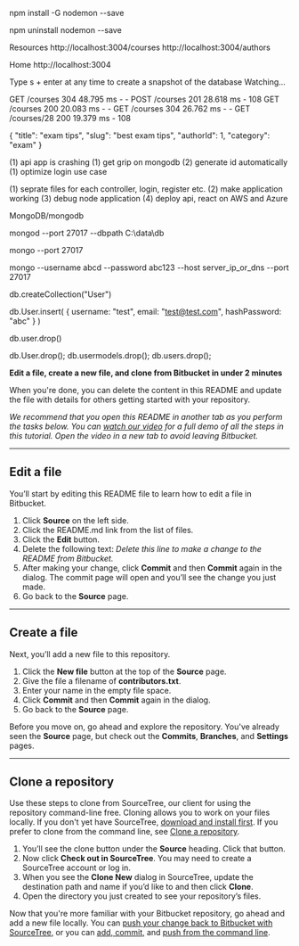 npm install -G nodemon --save

npm uninstall nodemon --save

  Resources
  http://localhost:3004/courses
  http://localhost:3004/authors

  Home
  http://localhost:3004

  Type s + enter at any time to create a snapshot of the database
  Watching...

GET /courses 304 48.795 ms - -
POST /courses 201 28.618 ms - 108
GET /courses 200 20.083 ms - -
GET /courses 304 26.762 ms - -
GET /courses/28 200 19.379 ms - 108
  
{
 	"title": "exam tips",
 	"slug": "best exam tips",
 	"authorId": 1,
 	"category": "exam"
 }

(1) api app is crashing
(1) get grip on mongodb
(2) generate id automatically
(1) optimize login use case

(1) seprate files for each controller, login, register etc.
(2) make application working
(3) debug node application
(4) deploy api, react on AWS and Azure


MongoDB/mongodb

mongod --port 27017 --dbpath C:\data\db

mongo --port 27017

mongo --username abcd --password abc123 --host server_ip_or_dns --port 27017

db.createCollection("User")
 
db.User.insert( { username: "test", email: "test@test.com", hashPassword: "abc" } )

db.user.drop()

db.User.drop();
db.usermodels.drop();
db.users.drop();


**Edit a file, create a new file, and clone from Bitbucket in under 2 minutes**

When you're done, you can delete the content in this README and update the file with details for others getting started with your repository.

*We recommend that you open this README in another tab as you perform the tasks below. You can [watch our video](https://youtu.be/0ocf7u76WSo) for a full demo of all the steps in this tutorial. Open the video in a new tab to avoid leaving Bitbucket.*

---

## Edit a file

You’ll start by editing this README file to learn how to edit a file in Bitbucket.

1. Click **Source** on the left side.
2. Click the README.md link from the list of files.
3. Click the **Edit** button.
4. Delete the following text: *Delete this line to make a change to the README from Bitbucket.*
5. After making your change, click **Commit** and then **Commit** again in the dialog. The commit page will open and you’ll see the change you just made.
6. Go back to the **Source** page.

---

## Create a file

Next, you’ll add a new file to this repository.

1. Click the **New file** button at the top of the **Source** page.
2. Give the file a filename of **contributors.txt**.
3. Enter your name in the empty file space.
4. Click **Commit** and then **Commit** again in the dialog.
5. Go back to the **Source** page.

Before you move on, go ahead and explore the repository. You've already seen the **Source** page, but check out the **Commits**, **Branches**, and **Settings** pages.

---

## Clone a repository

Use these steps to clone from SourceTree, our client for using the repository command-line free. Cloning allows you to work on your files locally. If you don't yet have SourceTree, [download and install first](https://www.sourcetreeapp.com/). If you prefer to clone from the command line, see [Clone a repository](https://confluence.atlassian.com/x/4whODQ).

1. You’ll see the clone button under the **Source** heading. Click that button.
2. Now click **Check out in SourceTree**. You may need to create a SourceTree account or log in.
3. When you see the **Clone New** dialog in SourceTree, update the destination path and name if you’d like to and then click **Clone**.
4. Open the directory you just created to see your repository’s files.

Now that you're more familiar with your Bitbucket repository, go ahead and add a new file locally. You can [push your change back to Bitbucket with SourceTree](https://confluence.atlassian.com/x/iqyBMg), or you can [add, commit,](https://confluence.atlassian.com/x/8QhODQ) and [push from the command line](https://confluence.atlassian.com/x/NQ0zDQ).